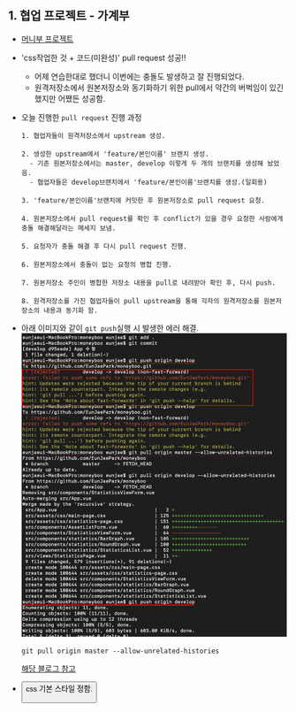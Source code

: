 ## 1. 협업 프로젝트 - 가계부
- [머니부 프로젝트](https://github.com/EunJaePark/moneyboo)

- 'css작업한 것 + 코드(미완성)' pull request 성공!!
  - 어제 연습한대로 했더니 이번에는 충돌도 발생하고 잘 진행되었다.
  - 원격저장소에서 원본저장소와 동기화하기 위한 pull에서 약간의 버벅임이 있긴 했지만 어쨌든 성공함.
  
- 오늘 진행한 `pull request` 진행 과정
  ```
  1. 협업자들이 원격저장소에서 upstream 생성.
  
  2. 생성한 upstream에서 'feature/본인이름' 브랜치 생성.
    - 기존 원본저장소에서는 master, develop 이렇게 두 개의 브랜치를 생성해 놨었음.
    - 협업자들은 develop브랜치에서 'feature/본인이름'브랜치를 생성.(일회용)
    
  3. 'feature/본인이름'브랜치에 커밋한 후 원본저장소로 pull request 요청.
  
  4. 원본저장소에서 pull request를 확인 후 conflict가 있을 경우 요청한 사람에게 충돌 해결해달라는 메세지 보냄.
  
  5. 요청자가 충돌 해결 후 다시 pull request 진행.
  
  6. 원본저장소에서 충돌이 없는 요청의 병합 진행.
  
  7. 원본저장소 주인이 병합한 저장소 내용을 pull로 내려받아 확인 후, 다시 push.
  
  8. 원격저장소를 가진 협업자들이 pull upstream을 통해 각자의 원격저장소를 원본저장소의 내용과 동기화 함.
  ```
  
- 아래 이미지와 같이 `git push`실행 시 발생한 에러 해결.     
  <img src="./imgs/200719.png" width="500" />    
  ```
  git pull origin master --allow-unrelated-histories
  ```   
    [해당 블로그 참고](https://devlog.jwgo.kr/2018/03/09/resolving-git-pull-problem/)

- <button> css 기본 스타일 정함.
